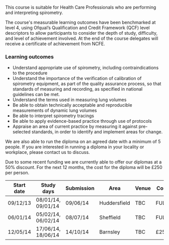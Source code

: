 This course is suitable for Health Care Professionals who are performing and interpreting spirometry.

The course's measurable learning outcomes have been benchmarked at level 4, using Ofqual’s Qualification and Credit Framework (QCF) level descriptors to allow participants to consider the depth of study, difficulty, and level of achievement involved. At the end of the course delegates will receive a certificate of achievement from NCFE.

### Learning outcomes

* Understand appropriate use of spirometry, including contraindications to the procedure
* Understand the importance of the verification of calibration of spirometry equipment, as part of the quality assurance    process, so that standards of measuring and recording, as specified in national guidelines can be met.
* Understand the terms used in measuring lung volumes
* Be able to obtain technically acceptable and reproducible measurements of dynamic lung volumes
* Be able to interpret spirometry tracings
* Be able to apply evidence-based practice through use of protocols
* Appraise an area of current practice by measuring it against pre-selected standards, in order to identify and implement   areas for change.

We are also able to run the diploma on an agreed date with a minimum of 5 people. If you are interested in running a diploma in your locality or workplace, please contact us to discuss.

Due to some recent funding we are currently able to offer our diplomas at a 50% discount. For the next 12 months, the cost for the diploma will be £250 per person.


| Start date | Study days         | Submission | Area          | Venue | Cost  |
| -----------|--------------------|------------|---------------|-------|-------|
| 09/12/13   | 08/01/14, 09/01/14 | 09/06/14   | Huddersfield  | TBC   | FULL  |
| 06/01/14   | 05/02/14, 06/02/14 | 08/07/14   | Sheffield     | TBC   | FULL  |
| 12/05/14   | 17/06/14, 18/06/14 | 14/10/14   | Barnsley      | TBC   | £250  |


